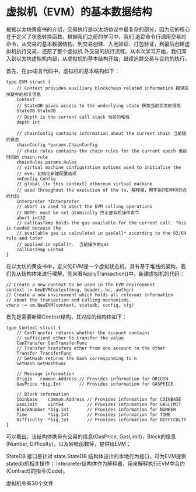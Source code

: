 # 虚拟机（EVM）的基本数据结构
根据以太坊黄皮书的介绍，交易执行是以太坊协议中最复杂的部分，因为它的核心在于定义了状态转换函数。根据我们之前的学习中，我们
追踪命令行调用交易的命令，从交易的基本数据结构，到交易创建、入池验证、打包验证，到最后创建虚拟机执行交易，还原了整个虚拟机
外交易的执行流程。从本次学习开始，我们深入到以太坊虚拟机内部，从虚拟机的基本结构开始，继续追踪交易与合约的执行。

首先，在go语言代码中，虚拟机的基本结构如下：

    type EVM struct {
    	// Context provides auxiliary blockchain related information 提供区块链中的相关信息
    	Context
    	// StateDB gives access to the underlying state 获取当前状态的信息
    	StateDB StateDB
    	// Depth is the current call stack 当前的堆栈
    	depth int
    
    	// chainConfig contains information about the current chain 当前链的信息
    	chainConfig *params.ChainConfig
    	// chain rules contains the chain rules for the current epoch 当前时间的 chain rule
    	chainRules params.Rules
    	// virtual machine configuration options used to initialise the
    	// evm. 初始化新建配置选项
    	vmConfig Config
    	// global (to this context) ethereum virtual machine
    	// used throughout the execution of the tx. 解释器，用于执行EVM中的合约代码
    	interpreter *Interpreter
    	// abort is used to abort the EVM calling operations
    	// NOTE: must be set atomically 终止虚拟机操作命令
    	abort int32
    	// callGasTemp holds the gas available for the current call. This is needed because the
    	// available gas is calculated in gasCall* according to the 63/64 rule and later
    	// applied in opCall*.  当前操作的gas
    	callGasTemp uint64
    }

在以太坊的黄皮书中，定义的EVM是一个虚拟状态机，具有基于堆栈的架构，我们先从结构体来进行理解。先来看ApplyTransaction()中，新建虚拟机的代码：

    // Create a new context to be used in the EVM environment
    context := NewEVMContext(msg, header, bc, author)
    // Create a new environment which holds all relevant information
    // about the transaction and calling mechanisms.
    vmenv := vm.NewEVM(context, statedb, config, cfg)

首先是需要新建Context结构，其对应的结构体如下：

    type Context struct {
    	// CanTransfer returns whether the account contains
    	// sufficient ether to transfer the value
    	CanTransfer CanTransferFunc
    	// Transfer transfers ether from one account to the other
    	Transfer TransferFunc
    	// GetHash returns the hash corresponding to n
    	GetHash GetHashFunc
    
    	// Message information
    	Origin   common.Address // Provides information for ORIGIN
    	GasPrice *big.Int       // Provides information for GASPRICE
    
    	// Block information
    	Coinbase    common.Address // Provides information for COINBASE
    	GasLimit    uint64         // Provides information for GASLIMIT
    	BlockNumber *big.Int       // Provides information for NUMBER
    	Time        *big.Int       // Provides information for TIME
    	Difficulty  *big.Int       // Provides information for DIFFICULTY
    }

可以看出，该结构体携带有交易的信息(GasPrice, GasLimit)，Block的信息(Number, Difficulty)，以及转帐函数等，提供给EVM；

StateDB 接口是针对
state.StateDB 结构体设计的本地行为接口，可为EVM提供statedb的相关操作； Interpreter结构体作为解释器，用来解释执行EVM中合约
(Contract)的指令(Code)。

虚拟机中有30个文件